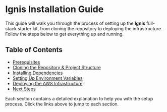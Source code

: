 # **Ignis Installation Guide**

This guide will walk you through the process of setting up the **Ignis** full-stack starter kit, from cloning the repository to deploying the infrastructure. Follow the steps below to get everything up and running.

## **Table of Contents**
- [Prerequisites](prerequisites.md)
- [Cloning the Repository & Project Structure](clone-setup.md)
- [Installing Dependencies](install-dependencies.md)
- [Setting Up Environment Variables](env-setup.md)
- [Deploying the AWS Infrastructure](deploy-infrastructure.md)
- [Next Steps](deploy-infrastructure.md#next-steps)

Each section contains a detailed explanation to help you with the setup process. Click the links above to jump to each section.
